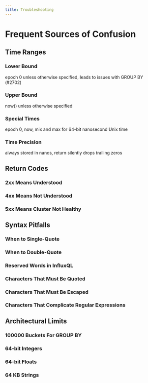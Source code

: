 ```yaml
---
title: Troubleshooting
---
```


# Frequent Sources of Confusion

## Time Ranges

### Lower Bound

epoch 0 unless otherwise specified, leads to issues with GROUP BY (#2702)

### Upper Bound

now() unless otherwise specified

### Special Times

epoch 0, now, mix and max for 64-bit nanosecond Unix time

### Time Precision

always stored in nanos, return silently drops trailing zeros

## Return Codes

### 2xx Means Understood

### 4xx Means Not Understood

### 5xx Means Cluster Not Healthy

## Syntax Pitfalls

### When to Single-Quote

### When to Double-Quote

### Reserved Words in InfluxQL

### Characters That Must Be Quoted

### Characters That Must Be Escaped

### Characters That Complicate Regular Expressions

## Architectural Limits

### 100000 Buckets For GROUP BY

### 64-bit Integers

### 64-bit Floats

### 64 KB Strings


